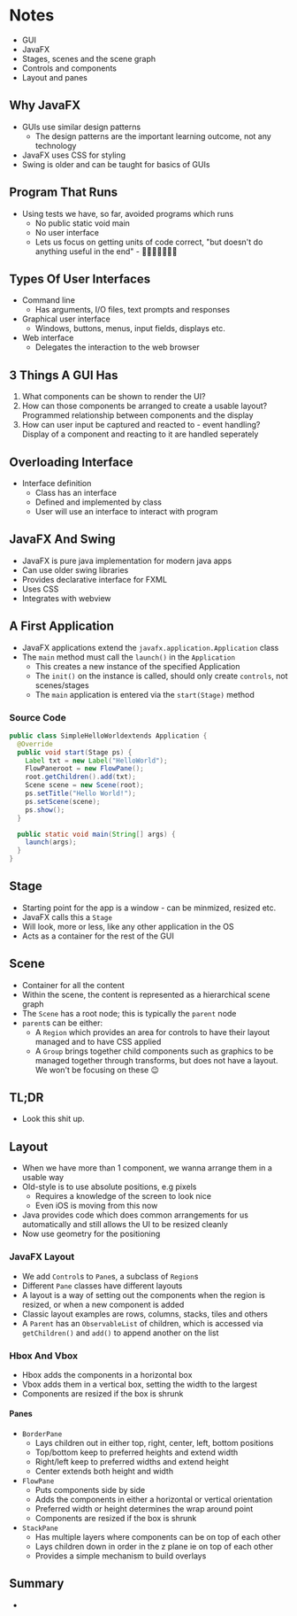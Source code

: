 # Notes

- GUI
- JavaFX
- Stages, scenes and the scene graph
- Controls and components
- Layout and panes

## Why JavaFX

- GUIs use similar design patterns
  - The design patterns are the important learning outcome, not any technology
- JavaFX uses CSS for styling
- Swing is older and can be taught for basics of GUIs

## Program That Runs

- Using tests we have, so far, avoided programs which runs
  - No public static void main
  - No user interface
  - Lets us focus on getting units of code correct, "but doesn't do anything useful in the end" - 🤔🤔🤔🤔🤔🤔🤔

## Types Of User Interfaces

- Command line
  - Has arguments, I/O files, text prompts and responses
- Graphical user interface
  - Windows, buttons, menus, input fields, displays etc.
- Web interface
  - Delegates the interaction to the web browser

## 3 Things A GUI Has

1. What components can be shown to render the UI?
2. How can those components be arranged to create a usable layout? Programmed relationship between components and the display
3. How can user input be captured and reacted to - event handling? Display of a component and reacting to it are handled seperately

## Overloading Interface

- Interface definition
  - Class has an interface
  - Defined and implemented by class
  - User will use an interface to interact with program

## JavaFX And Swing

- JavaFX is pure java implementation for modern java apps
- Can use older swing libraries
- Provides declarative interface for FXML
- Uses CSS
- Integrates with webview

## A First Application

- JavaFX applications extend the `javafx.application.Application` class
- The `main` method must call the `launch()` in the `Application`
  - This creates a new instance of the specified Application
  - The `init()` on the instance is called, should only create `controls`, not scenes/stages
  - The `main` application is entered via the `start(Stage)` method

### Source Code

```java
public class SimpleHelloWorldextends Application {
  @Override
  public void start(Stage ps) {
    Label txt = new Label("HelloWorld");
    FlowPaneroot = new FlowPane();
    root.getChildren().add(txt);
    Scene scene = new Scene(root);
    ps.setTitle("Hello World!");
    ps.setScene(scene);
    ps.show();
  }

  public static void main(String[] args) {
    launch(args);
  }
}
```

## Stage

- Starting point for the app is a window - can be minmized, resized etc.
- JavaFX calls this a `Stage`
- Will look, more or less, like any other application in the OS
- Acts as a container for the rest of the GUI

## Scene

- Container for all the content
- Within the scene, the content is represented as a hierarchical scene graph
- The `Scene` has a root node; this is typically the `parent` node
- `parent`s can be either:
  - A `Region` which provides an area for controls to have their layout managed and to have CSS applied
  - A `Group` brings together child components such as graphics to be managed together through transforms, but does not have a layout. We won't be focusing on these 😉

## TL;DR

- Look this shit up.

## Layout

- When we have more than 1 component, we wanna arrange them in a usable way
- Old-style is to use absolute positions, e.g pixels
  - Requires a knowledge of the screen to look nice
  - Even iOS is moving from this now
- Java provides code which does common arrangements for us automatically and still allows the UI to be resized cleanly
- Now use geometry for the positioning

### JavaFX Layout

- We add `Control`s to `Pane`s, a subclass of `Region`s
- Different `Pane` classes have different layouts
- A layout is a way of setting out the components when the region is resized, or when a new component is added
- Classic layout examples are rows, columns, stacks, tiles and others
- A `Parent` has an `ObservableList` of children, which is accessed via `getChildren()` and `add()` to append another on the list

### Hbox And Vbox

- Hbox adds the components in a horizontal box
- Vbox adds them in a vertical box, setting the width to the largest
- Components are resized if the box is shrunk

#### Panes

- `BorderPane`
  - Lays children out in either top, right, center, left, bottom positions
  - Top/bottom keep to preferred heights and extend width
  - Right/left keep to preferred widths and extend height
  - Center extends both height and width
- `FlowPane`
  - Puts components side by side
  - Adds the components in either a horizontal or vertical orientation
  - Preferred width or height determines the wrap around point
  - Components are resized if the box is shrunk
- `StackPane`
  - Has multiple layers where components can be on top of each other
  - Lays children down in order in the z plane ie on top of each other
  - Provides a simple mechanism to build overlays

## Summary

-
